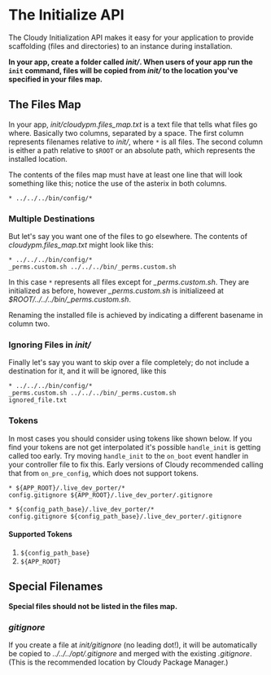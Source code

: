 <!--
id: installer
tags: usage
-->

# The Initialize API

The Cloudy Initialization API makes it easy for your application to provide scaffolding (files and directories) to an instance during installation.

**In your app, create a folder called _init/_. When users of your app run the `init` command, files will be copied from _init/_ to the location you've specified in your files map.**

## The Files Map

In your app, _init/cloudypm.files\_map.txt_ is a text file that tells what files go where. Basically two columns, separated by a space. The first column represents filenames relative to _init/_, where `*` is all files. The second column is either a path relative to `$ROOT` or an absolute path, which represents the installed location.

The contents of the files map must have at least one line that will look something like this; notice the use of the asterix in both columns.

```text
* ../../../bin/config/*
```

### Multiple Destinations

But let's say you want one of the files to go elsewhere. The contents of _cloudypm.files\_map.txt_ might look like this:

```text
* ../../../bin/config/*
_perms.custom.sh ../../../bin/_perms.custom.sh
```

In this case `*` represents all files except for _\_perms.custom.sh_. They are initialized as before, however _\_perms.custom.sh_ is initializeed at _$ROOT/../../../bin/\_perms.custom.sh_.

Renaming the installed file is achieved by indicating a different basename in column two.

### Ignoring Files in _init/_

Finally let's say you want to skip over a file completely; do not include a destination for it, and it will be ignored, like this

```text
* ../../../bin/config/*
_perms.custom.sh ../../../bin/_perms.custom.sh
ignored_file.txt
```

### Tokens

In most cases you should consider using tokens like shown below. If you find your tokens are not get interpolated it's possible `handle_init` is getting called too early. Try moving `handle_init` to the `on_boot` event handler in your controller file to fix this. Early versions of Cloudy recommended calling that from `on_pre_config`, which does not support tokens.

```text
* ${APP_ROOT}/.live_dev_porter/*
config.gitignore ${APP_ROOT}/.live_dev_porter/.gitignore
```

```text
* ${config_path_base}/.live_dev_porter/*
config.gitignore ${config_path_base}/.live_dev_porter/.gitignore
```

#### Supported Tokens

1. `${config_path_base}`
1. `${APP_ROOT}`

## Special Filenames

**Special files should not be listed in the files map.**

### _gitignore_

If you create a file at _init/gitignore_ (no leading dot!), it will be automatically be copied to _../../../opt/.gitignore_ and merged with the existing _.gitignore_.  (This is the recommended location by Cloudy Package Manager.)
